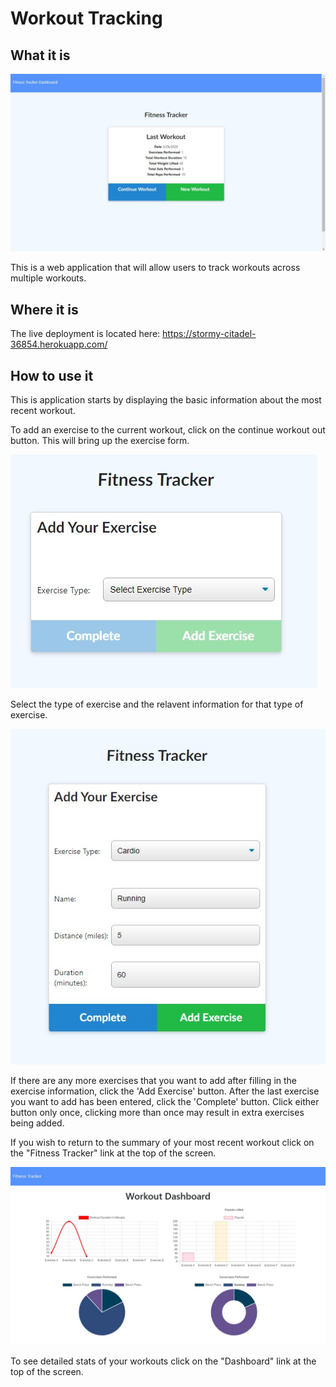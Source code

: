 # Workout Tracking

## What it is

![Fitness Tracker screen shot](assets/images/home-ss.jpg)

This is a web application that will allow users to track workouts across multiple workouts.

## Where it is

The live deployment is located here: <https://stormy-citadel-36854.herokuapp.com/>

## How to use it

This is application starts by displaying the basic information about the most recent workout.

To add an exercise to the current workout, click on the continue workout out button. This will bring up the exercise form.

![Select exercise screen shot](assets/images/select-exercise.jpg)

Select the type of exercise and the relavent information for that type of exercise.

![Select exercise screen shot](assets/images/exercise-info.jpg)

If there are any more exercises that you want to add after filling in the exercise information, click the 'Add Exercise' button. After the last exercise you want to add has been entered, click the 'Complete' button. Click either button only once, clicking more than once may result in extra exercises being added.

If you wish to return to the summary of your most recent workout click on the "Fitness Tracker" link at the top of the screen.

![Dashboard screen shot](assets/images/dashboard-ss.jpg)

To see detailed stats of your workouts click on the "Dashboard" link at the top of  the screen.

